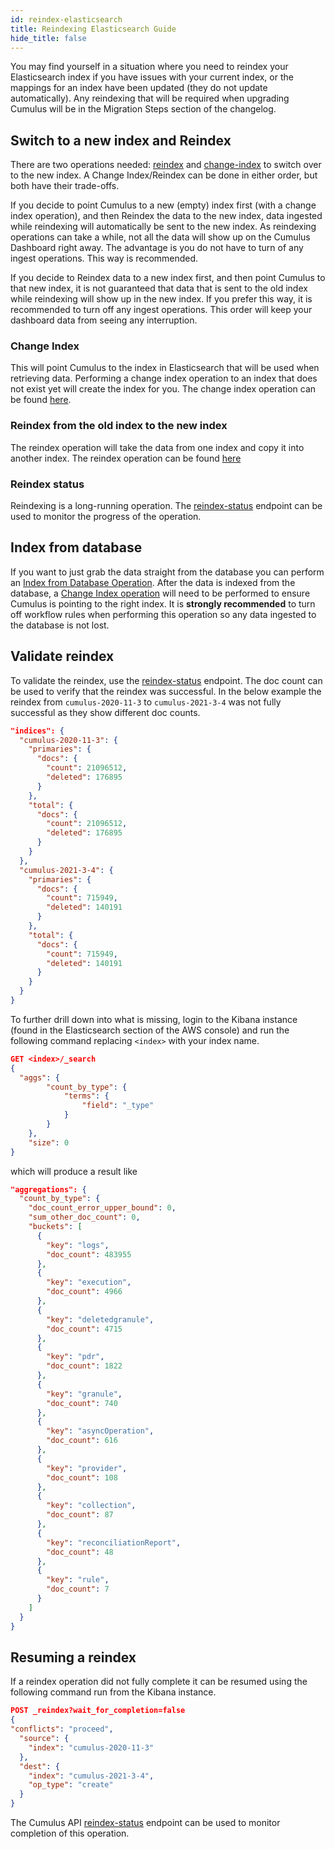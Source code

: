 ```yaml
---
id: reindex-elasticsearch
title: Reindexing Elasticsearch Guide
hide_title: false
---
```


You may find yourself in a situation where you need to reindex your Elasticsearch index if you have issues with your
current index, or the mappings for an index have been updated (they do not update automatically). Any reindexing that will be required when upgrading Cumulus will be in the Migration Steps section of the changelog.

## Switch to a new index and Reindex

There are two operations needed: [reindex](https://nasa.github.io/cumulus-api/#reindex) and [change-index](https://nasa.github.io/cumulus-api/#change-index) to switch over to the new index. A Change Index/Reindex can be done in either order, but both have their trade-offs.

If you decide to point Cumulus to a new (empty) index first (with a change index operation), and then Reindex the data to the new index, data ingested while reindexing will automatically be sent to the new index. As reindexing operations can take a while, not all the data will show up on the Cumulus Dashboard right away. The advantage is you do not have to turn of any ingest operations. This way is recommended.

If you decide to Reindex data to a new index first, and then point Cumulus to that new index, it is not guaranteed that data that is sent to the old index while reindexing will show up in the new index. If you prefer this way, it is recommended to turn off any ingest operations. This order will keep your dashboard data from seeing any interruption.

### Change Index

This will point Cumulus to the index in Elasticsearch that will be used when retrieving data. Performing a change index operation to an index that does not exist yet will create the index for you. The change index operation can be found [here](https://nasa.github.io/cumulus-api/#change-index).

### Reindex from the old index to the new index

The reindex operation will take the data from one index and copy it into another index. The reindex operation can be found [here](https://nasa.github.io/cumulus-api/#reindex)

### Reindex status

Reindexing is a long-running operation. The [reindex-status](https://nasa.github.io/cumulus-api/#reindex-status) endpoint can be used to monitor the progress of the operation.

## Index from database

If you want to just grab the data straight from the database you can perform an [Index from Database Operation](https://nasa.github.io/cumulus-api/#index-from-database). After the data is indexed from the database, a  [Change Index operation](https://nasa.github.io/cumulus-api/#change-index) will need
to be performed to ensure Cumulus is pointing to the right index. It is **strongly recommended** to turn off
workflow rules when performing this operation so any data ingested to the database is not lost.

## Validate reindex

To validate the reindex, use the [reindex-status](https://nasa.github.io/cumulus-api/#reindex-status) endpoint. The doc count can be used to verify that the reindex was successful. In the below example the reindex from `cumulus-2020-11-3` to `cumulus-2021-3-4` was not fully successful as they show different doc counts.

```json
"indices": {
  "cumulus-2020-11-3": {
    "primaries": {
      "docs": {
        "count": 21096512,
        "deleted": 176895
      }
    },
    "total": {
      "docs": {
        "count": 21096512,
        "deleted": 176895
      }
    }
  },
  "cumulus-2021-3-4": {
    "primaries": {
      "docs": {
        "count": 715949,
        "deleted": 140191
      }
    },
    "total": {
      "docs": {
        "count": 715949,
        "deleted": 140191
      }
    }
  }
}
```

To further drill down into what is missing, login to the Kibana instance (found in the Elasticsearch section of the AWS console) and run the following command replacing `<index>` with your index name.

```json
GET <index>/_search
{
  "aggs": {
        "count_by_type": {
            "terms": {
                "field": "_type"
            }
        }
    },
    "size": 0
}
```

which will produce a result like

```json
"aggregations": {
  "count_by_type": {
    "doc_count_error_upper_bound": 0,
    "sum_other_doc_count": 0,
    "buckets": [
      {
        "key": "logs",
        "doc_count": 483955
      },
      {
        "key": "execution",
        "doc_count": 4966
      },
      {
        "key": "deletedgranule",
        "doc_count": 4715
      },
      {
        "key": "pdr",
        "doc_count": 1822
      },
      {
        "key": "granule",
        "doc_count": 740
      },
      {
        "key": "asyncOperation",
        "doc_count": 616
      },
      {
        "key": "provider",
        "doc_count": 108
      },
      {
        "key": "collection",
        "doc_count": 87
      },
      {
        "key": "reconciliationReport",
        "doc_count": 48
      },
      {
        "key": "rule",
        "doc_count": 7
      }
    ]
  }
}
```

## Resuming a reindex

If a reindex operation did not fully complete it can be resumed using the following command run from the Kibana instance.

```json
POST _reindex?wait_for_completion=false
{
"conflicts": "proceed",
  "source": {
    "index": "cumulus-2020-11-3"
  },
  "dest": {
    "index": "cumulus-2021-3-4",
    "op_type": "create"
  }
}
```

The Cumulus API [reindex-status](https://nasa.github.io/cumulus-api/#reindex-status) endpoint can be used to monitor completion of this operation.

